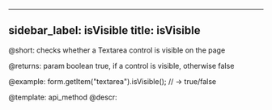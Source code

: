 
---
sidebar_label: isVisible
title: isVisible
---          

@short: checks whether a Textarea control is visible on the page

@returns:
param   boolean     true, if a control is visible, otherwise false


@example:
form.getItem("textarea").isVisible(); 
// -> true/false

@template: api_method
@descr:


